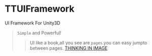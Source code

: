 # TTUIFramework
UI Framework For Unity3D
>`Simple` and Powerful!
>>UI like a book,all you see are `pages`.you can easy jumpto between pages.
[THINKING IN IMAGE](https://www.processon.com/embed/55ee822fe4b0f2eb8914c311)

